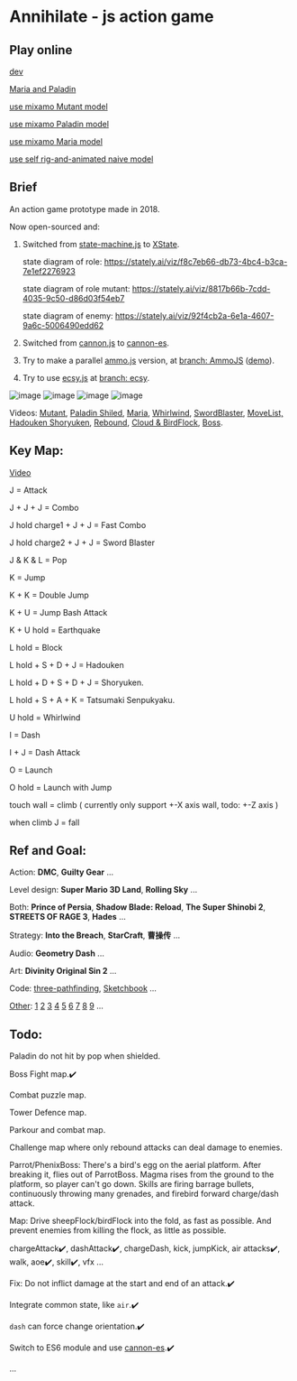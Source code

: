 # Annihilate - js action game

## Play online

 [ dev ](https://raw.githack.com/gonnavis/annihilate/dev/index.html)

 [ Maria and Paladin ](https://raw.githack.com/gonnavis/annihilate/MariaAndPaladin/index.html)

 [ use mixamo Mutant model ](https://raw.githack.com/gonnavis/annihilate/MutantModel/index.html)

 [ use mixamo Paladin model ](https://raw.githack.com/gonnavis/annihilate/PaladinModel/index.html)

 [ use mixamo Maria model ](https://raw.githack.com/gonnavis/annihilate/MariaModel/index.html)

 [ use self rig-and-animated naive model ](https://raw.githack.com/gonnavis/annihilate/main/index.html)

## Brief

An action game prototype made in 2018.

Now open-sourced and:

1. Switched from <a href="https://github.com/jakesgordon/javascript-state-machine" target="_blank">state-machine.js</a> to <a href="https://github.com/statelyai/xstate" target="_blank">XState</a>.

    state diagram of role: https://stately.ai/viz/f8c7eb66-db73-4bc4-b3ca-7e1ef2276923
    
    state diagram of role mutant: https://stately.ai/viz/8817b66b-7cdd-4035-9c50-d86d03f54eb7

    state diagram of enemy: https://stately.ai/viz/92f4cb2a-6e1a-4607-9a6c-5006490edd62
    
2. Switched from [cannon.js](https://github.com/schteppe/cannon.js) to [cannon-es](https://github.com/pmndrs/cannon-es).
    
3. Try to make a parallel [ammo.js](https://github.com/kripken/ammo.js/) version, at [branch: AmmoJS](https://github.com/gonnavis/annihilate/tree/AmmoJS) ([demo](https://raw.githack.com/gonnavis/annihilate/AmmoJS/index.html)).
    
4. Try to use <a href="https://github.com/ecsyjs/ecsy" target="_blank">ecsy.js</a> at [branch: ecsy](https://github.com/gonnavis/annihilate/tree/ecsy).

![image](https://user-images.githubusercontent.com/10785634/118347405-b6f14b80-b575-11eb-9269-38ef89051949.png)
![image](https://user-images.githubusercontent.com/10785634/143771469-d2d15fc5-ed7e-4843-9854-42384e32e915.png)
![image](https://user-images.githubusercontent.com/10785634/145292224-41be4668-acc8-45aa-b284-f14819a3529e.png)
![image](https://user-images.githubusercontent.com/10785634/145850577-61d34fcc-8647-400c-aade-e52c242e8012.png)


Videos: 
[Mutant](https://twitter.com/gonnavis/status/1434951076365561859),
[Paladin Shiled](https://twitter.com/gonnavis/status/1461371351197880325),
[Maria](https://twitter.com/gonnavis/status/1462649045298532356/video/1),
[Whirlwind](https://twitter.com/gonnavis/status/1462820086054412291/video/1),
[SwordBlaster](https://twitter.com/gonnavis/status/1463220288468905987),
[MoveList, Hadouken Shoryuken](https://twitter.com/gonnavis/status/1465219502199562243/video/1),
[Rebound](https://twitter.com/gonnavis/status/1466799541764517888/video/1),
[Cloud & BirdFlock](https://twitter.com/gonnavis/status/1468695103640260609/video/1),
[Boss](https://twitter.com/gonnavis/status/1470434848925896706).

## Key Map:

[Video](https://twitter.com/gonnavis/status/1465219502199562243)

J = Attack

J + J + J = Combo

J hold charge1 + J + J = Fast Combo

J hold charge2 + J + J = Sword Blaster

J & K & L = Pop

K = Jump

K + K = Double Jump

K + U = Jump Bash Attack

K + U hold = Earthquake

L hold = Block

L hold + S + D + J = Hadouken

L hold + D + S + D + J = Shoryuken.

L hold + S + A + K = Tatsumaki Senpukyaku.

U hold = Whirlwind

I = Dash

I + J = Dash Attack

O = Launch

O hold = Launch with Jump

touch wall = climb ( currently only support +-X axis wall, todo: +-Z axis )

when climb J = fall

## Ref and Goal:
    
Action: **DMC**, **Guilty Gear** ...
    
Level design: **Super Mario 3D Land**, **Rolling Sky** ...

Both: **Prince of Persia**, **Shadow Blade: Reload**, **The Super Shinobi 2**, **STREETS OF RAGE 3**, **Hades** ...
    
Strategy: **Into the Breach**, **StarCraft**, **曹操传** ...

Audio: **Geometry Dash** ...

Art: **Divinity Original Sin 2** ...

Code: [three-pathfinding](https://github.com/donmccurdy/three-pathfinding), [Sketchbook](https://discourse.threejs.org/t/vehicle-physics-with-cannon-js/11769) ...

[Other](https://twitter.com/gonnavis): 
[1](https://twitter.com/gonnavis/status/1442426877390385153)
[2](https://twitter.com/FluidNinjaLIVE/status/1445897813020196869)
[3](https://twitter.com/80Level/status/1450084674307600387)
[4](https://twitter.com/TempleDoorGames/status/1460624431802249219)
[5](https://twitter.com/riotgames/status/1462201413195350018)
[6](https://twitter.com/JesseMiettinen/status/1302319385034489857)
[7](https://twitter.com/KyeonghoonM/status/1464870220636438535)
[8](https://twitter.com/80Level/status/1452543350381367296)
[9](https://twitter.com/Assault_Spy/status/1436881155542831111)
...

## Todo: 

Paladin do not hit by pop when shielded.

Boss Fight map.✔️

Combat puzzle map.

Tower Defence map.

Parkour and combat map.

Challenge map where only rebound attacks can deal damage to enemies.

Parrot/PhenixBoss: There's a bird's egg on the aerial platform. After breaking it, flies out of ParrotBoss. Magma rises from the ground to the platform, so player can't go down. Skills are firing barrage bullets, continuously throwing many grenades, and firebird forward charge/dash attack.  

Map: Drive sheepFlock/birdFlock into the fold, as fast as possible. And prevent enemies from killing the flock, as little as possible.

chargeAttack✔️, dashAttack✔️, chargeDash, kick, jumpKick, air attacks✔️, walk, aoe✔️, skill✔️, vfx ...

Fix: Do not inflict damage at the start and end of an attack.✔️

Integrate common state, like `air`.✔️

`dash` can force change orientation.✔️

Switch to ES6 module and use [cannon-es](https://github.com/pmndrs/cannon-es).✔️

...
